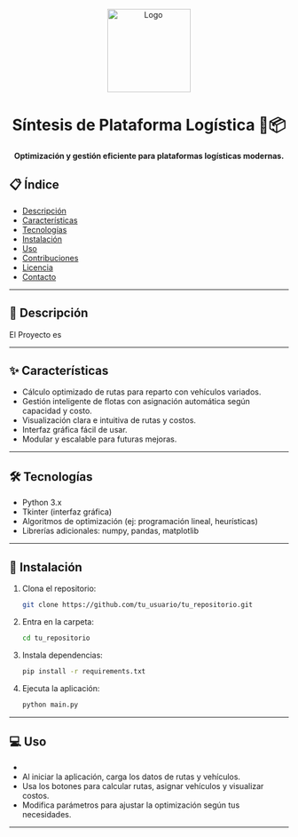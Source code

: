 <p align="center">
  <img src="ruta/a/tu/logo.png" alt="Logo" width="150" />
</p>

<h1 align="center">Síntesis de Plataforma Logística 🚚📦</h1>

<p align="center">
  <strong>Optimización y gestión eficiente para plataformas logísticas modernas.</strong>
</p>

## 📋 Índice

- [Descripción](#-descripción)
- [Características](#-características)
- [Tecnologías](#-tecnologías)
- [Instalación](#-instalación)
- [Uso](#-uso)
- [Contribuciones](#-contribuciones)
- [Licencia](#-licencia)
- [Contacto](#-contacto)

---

## 📝 Descripción
El Proyecto es


---

## ✨ Características

- Cálculo optimizado de rutas para reparto con vehículos variados.
- Gestión inteligente de flotas con asignación automática según capacidad y costo.
- Visualización clara e intuitiva de rutas y costos.
- Interfaz gráfica fácil de usar.
- Modular y escalable para futuras mejoras.

---

## 🛠 Tecnologías

- Python 3.x
- Tkinter (interfaz gráfica)
- Algoritmos de optimización (ej: programación lineal, heurísticas)
- Librerías adicionales: numpy, pandas, matplotlib

---

## 🚀 Instalación

1. Clona el repositorio:
    ```bash
    git clone https://github.com/tu_usuario/tu_repositorio.git
    ```
2. Entra en la carpeta:
    ```bash
    cd tu_repositorio
    ```
3. Instala dependencias:
    ```bash
    pip install -r requirements.txt
    ```
4. Ejecuta la aplicación:
    ```bash
    python main.py
    ```

---

## 💻 Uso
-
- Al iniciar la aplicación, carga los datos de rutas y vehículos.
- Usa los botones para calcular rutas, asignar vehículos y visualizar costos.
- Modifica parámetros para ajustar la optimización según tus necesidades.

---
